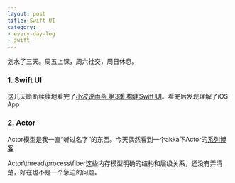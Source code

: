 ```yaml
---
layout: post
title: Swift UI
category:
- every-day-log
- swift
---
```

划水了三天。周五上课，周六社交，周日休息。

### 1. Swift UI
这几天断断续续地看完了[小波说雨燕 第3季 构建Swift UI](http://www.swiftv.cn/course/hyshpvlh)。看完后发现理解了iOS App

### 2. Actor
Actor模型是我一直“听过名字”的东西。今天偶然看到一个akka下Actor的[系列博客](http://rerun.me/tag/akka/)

Actor\thread\process\fiber这些内存模型明确的结构和层级关系，还没有弄清楚，好在也不是一个急迫的问题。